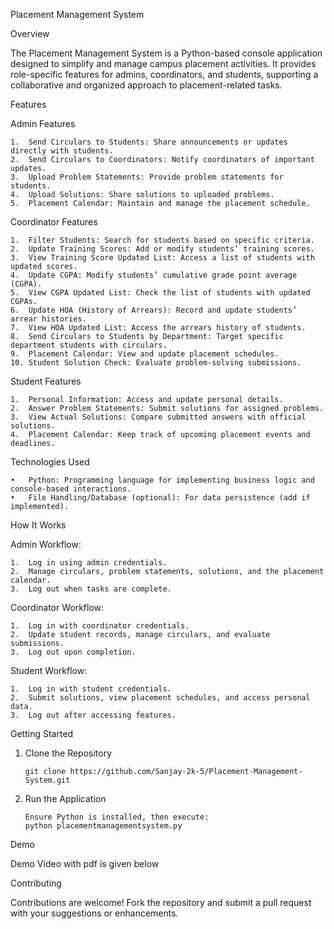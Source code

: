 Placement Management System

Overview

The Placement Management System is a Python-based console application designed to simplify and manage campus placement activities. It provides role-specific features for admins, coordinators, and students, supporting a collaborative and organized approach to placement-related tasks.

Features

Admin Features

	1.	Send Circulars to Students: Share announcements or updates directly with students.
	2.	Send Circulars to Coordinators: Notify coordinators of important updates.
	3.	Upload Problem Statements: Provide problem statements for students.
	4.	Upload Solutions: Share solutions to uploaded problems.
	5.	Placement Calendar: Maintain and manage the placement schedule.

Coordinator Features

	1.	Filter Students: Search for students based on specific criteria.
	2.	Update Training Scores: Add or modify students’ training scores.
	3.	View Training Score Updated List: Access a list of students with updated scores.
	4.	Update CGPA: Modify students’ cumulative grade point average (CGPA).
	5.	View CGPA Updated List: Check the list of students with updated CGPAs.
	6.	Update HOA (History of Arrears): Record and update students’ arrear histories.
	7.	View HOA Updated List: Access the arrears history of students.
	8.	Send Circulars to Students by Department: Target specific department students with circulars.
	9.	Placement Calendar: View and update placement schedules.
	10.	Student Solution Check: Evaluate problem-solving submissions.

Student Features

	1.	Personal Information: Access and update personal details.
	2.	Answer Problem Statements: Submit solutions for assigned problems.
	3.	View Actual Solutions: Compare submitted answers with official solutions.
	4.	Placement Calendar: Keep track of upcoming placement events and deadlines.

Technologies Used

	•	Python: Programming language for implementing business logic and console-based interactions.
	•	File Handling/Database (optional): For data persistence (add if implemented).

How It Works

Admin Workflow:

	1.	Log in using admin credentials.
	2.	Manage circulars, problem statements, solutions, and the placement calendar.
	3.	Log out when tasks are complete.

Coordinator Workflow:

	1.	Log in with coordinator credentials.
	2.	Update student records, manage circulars, and evaluate submissions.
	3.	Log out upon completion.

Student Workflow:

	1.	Log in with student credentials.
	2.	Submit solutions, view placement schedules, and access personal data.
	3.	Log out after accessing features.

Getting Started

1. Clone the Repository

       git clone https://github.com/Sanjay-2k-5/Placement-Management-System.git

2. Run the Application

       Ensure Python is installed, then execute:
       python placementmanagementsystem.py

Demo 

   Demo Video with pdf is given below
   
Contributing

Contributions are welcome! Fork the repository and submit a pull request with your suggestions or enhancements.
